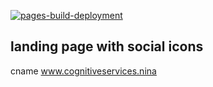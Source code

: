 [![pages-build-deployment](https://github.com/the-cognitiveservices-ninja/the-cognitiveservices-ninja.github.io/actions/workflows/pages/pages-build-deployment/badge.svg)](https://github.com/the-cognitiveservices-ninja/the-cognitiveservices-ninja.github.io/actions/workflows/pages/pages-build-deployment)

## landing page with social icons
cname www.cognitiveservices.nina
